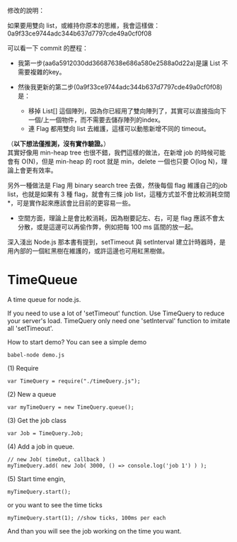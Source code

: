 修改的說明：   

如果要用雙向 list，或維持你原本的思維，我會這樣做：0a9f33ce9744adc344b637d7797cde49a0cf0f08     

可以看一下 commit 的歷程：

- 我第一步(aa6a5912030dd36687638e686a580e2588a0d22a)是讓 List 不需要複雜的key。


- 然後我更新的第二步(0a9f33ce9744adc344b637d7797cde49a0cf0f08)是：
  - 移掉 List[] 這個陣列，因為你已經用了雙向陣列了，其實可以直接指向下一個/上一個物件，而不需要去儲存陣列的index。
  - 連 Flag 都用雙向 list 去維護，這樣可以動態新增不同的 timeout。   


（**以下想法僅推測，沒有實作驗證。**）     
其實好像用 min-heap tree 也很不錯，我們這樣的做法，在新增 job 的時候可能會有 O(N)，但是 min-heap 的 root 就是 min，delete 一個也只要 O(log N)，理論上會更有效率。    

另外一種做法是 Flag 用 binary search tree 去做，然後每個 flag 維護自己的job list，也就是如果有 3 種 flag，就會有三條 job list，這種方式並不會比較消耗空間*，可是實作起來應該會比目前的更容易一些。

* 空間方面，理論上是會比較消耗，因為樹要記左、右，可是 flag 應該不會太分散，或是這邊可以再偷作弊，例如把每 100 ms 區間的放一起。    

深入淺出 Node.js 那本書有提到，setTimeout 與 setInterval 建立計時器時，是用內部的一個紅黑樹在維護的，或許這邊也可用紅黑樹做。



# TimeQueue
A time queue for node.js.

If you need to use a lot of 'setTimeout' function. Use TimeQuery to reduce your server's load. TimeQuery only need one 'setInterval' function to imitate all 'setTimeout'.

How to start demo?
You can see a simple demo

```
babel-node demo.js
```

(1) Require

```
var TimeQuery = require("./timeQuery.js");
```

(2) New a queue

```
var myTimeQuery = new TimeQuery.queue();
```

(3) Get the job class

```
var Job = TimeQuery.Job;
```

(4) Add a job in queue.

```
// new Job( timeOut, callback )
myTimeQuery.add( new Job( 3000, () => console.log('job 1') ) );
```

(5) Start time engin,

```
myTimeQuery.start();
```
or you want to see the time ticks

```
myTimeQuery.start(1); //show ticks, 100ms per each
```

And than you will see the job working on the time you want.     

